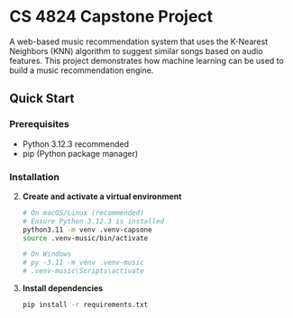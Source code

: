 # CS 4824 Capstone Project 
A web-based music recommendation system that uses the K-Nearest Neighbors (KNN) algorithm to suggest similar songs based on audio features. This project demonstrates how machine learning can be used to build a music recommendation engine.

## Quick Start

### Prerequisites

- Python 3.12.3 recommended
- pip (Python package manager)

### Installation

2. **Create and activate a virtual environment**
   ```bash
   # On macOS/Linux (recommended)
   # Ensure Python 3.12.3 is installed
   python3.11 -m venv .venv-capsone
   source .venv-music/bin/activate
   
   # On Windows
   # py -3.11 -m venv .venv-music
   # .venv-music\Scripts\activate
   ```

3. **Install dependencies**
   ```bash
   pip install -r requirements.txt
   ```
